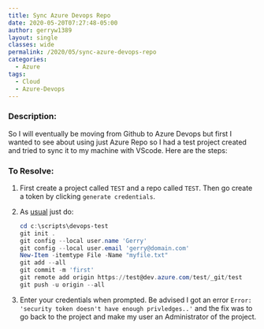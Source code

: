 ```yaml
---
title: Sync Azure Devops Repo
date: 2020-05-20T07:27:48-05:00
author: gerryw1389
layout: single
classes: wide
permalink: /2020/05/sync-azure-devops-repo
categories:
  - Azure
tags:
  - Cloud
  - Azure-Devops
---
```

<!--more-->

### Description:

So I will eventually be moving from Github to Azure Devops but first I wanted to see about using just Azure Repo so I had a test project created and tried to sync it to my machine with VScode. Here are the steps:

### To Resolve:

1. First create a project called `TEST` and a repo called `TEST`. Then go create a token by clicking `generate credentials`.

2. As [usual](https://automationadmin.com/2018/02/connect-to-github-private-repo/) just do:

   ```powershell
   cd c:\scripts\devops-test
   git init .
   git config --local user.name 'Gerry'
   git config --local user.email 'gerry@domain.com'
   New-Item -itemtype File -Name "myfile.txt"
   git add --all
   git commit -m 'first'
   git remote add origin https://test@dev.azure.com/test/_git/test
   git push -u origin --all
   ```

3. Enter your credentials when prompted. Be advised I got an error `Error: 'security token doesn't have enough privledges..'` and the fix was to go back to the project and make my user an Administrator of the project.
